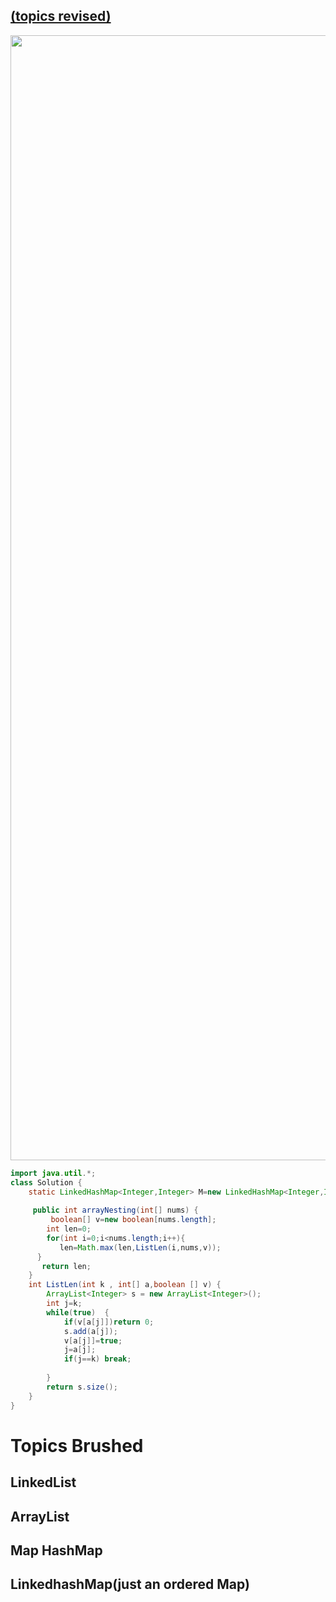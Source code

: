 ## [(topics revised)](#java-data-types)

<img src="https://github.com/PrathameshBhagat/LeetCodePratice/assets/90595097/268fd4c4-5335-42b4-bbff-9b708be44081" style="height:45vh;width:80vw">

``` java  
import java.util.*;
class Solution {
    static LinkedHashMap<Integer,Integer> M=new LinkedHashMap<Integer,Integer>();  
    
     public int arrayNesting(int[] nums) {
         boolean[] v=new boolean[nums.length];
        int len=0;
        for(int i=0;i<nums.length;i++){
           len=Math.max(len,ListLen(i,nums,v));
      }
       return len;        
    }
    int ListLen(int k , int[] a,boolean [] v) { 
        ArrayList<Integer> s = new ArrayList<Integer>();   
        int j=k;
        while(true)  {
            if(v[a[j]])return 0;
            s.add(a[j]);
            v[a[j]]=true;
            j=a[j];
            if(j==k) break;
            
        }
        return s.size();
    }
}
```
# Topics Brushed 
  ## LinkedList 
  ## ArrayList 
  ## Map HashMap 
  ## LinkedhashMap(just an ordered Map)
